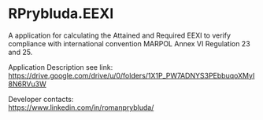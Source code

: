 # RPrybluda.EEXI
A application for calculating the Attained and Required EEXI to verify compliance with international convention MARPOL Annex VI Regulation 23 and 25.

Application Description see link:  
https://drive.google.com/drive/u/0/folders/1X1P_PW7ADNYS3PEbbuqoXMyI8N6RVu3W

Developer contacts:  
https://www.linkedin.com/in/romanprybluda/
